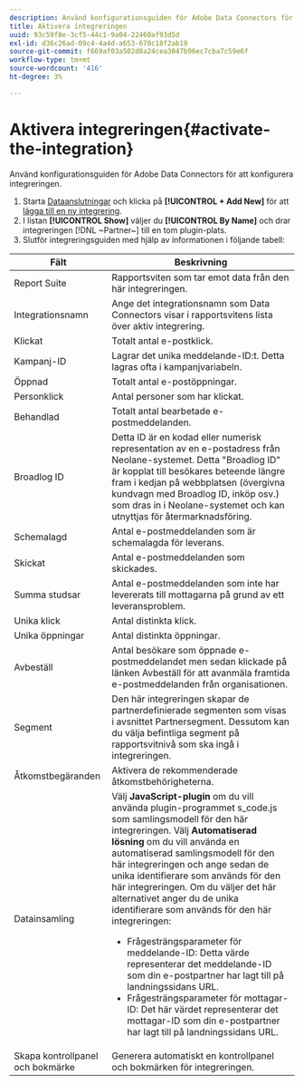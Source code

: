 ```yaml
---
description: Använd konfigurationsguiden för Adobe Data Connectors för att konfigurera integreringen.
title: Aktivera integreringen
uuid: 93c59f8e-3cf5-44c1-9a04-22460af93d5d
exl-id: d36c26ad-09c4-4a4d-a653-670c18f2ab19
source-git-commit: f669af03a502d8a24cea3047b96ec7cba7c59e6f
workflow-type: tm+mt
source-wordcount: '416'
ht-degree: 3%

---
```


# Aktivera integreringen{#activate-the-integration}

Använd konfigurationsguiden för Adobe Data Connectors för att konfigurera integreringen.

1. Starta [Dataanslutningar](https://experienceleague.adobe.com/docs/analytics/import/dataconnectors/getting-started-data-connectors.html) och klicka på **[!UICONTROL + Add New]** för att [lägga till en ny integrering](https://experienceleague.adobe.com/docs/analytics/import/dataconnectors/getting-started-data-connectors.html).
1. I listan **[!UICONTROL Show]** väljer du **[!UICONTROL By Name]** och drar integreringen [!DNL ~Partner~] till en tom plugin-plats.
1. Slutför integreringsguiden med hjälp av informationen i följande tabell:

| Fält | Beskrivning |
|--- |--- |
| Report Suite | Rapportsviten som tar emot data från den här integreringen. |
| Integrationsnamn | Ange det integrationsnamn som Data Connectors visar i rapportsvitens lista över aktiv integrering. |
| Klickat | Totalt antal e-postklick. |
| Kampanj-ID | Lagrar det unika meddelande-ID:t. Detta lagras ofta i kampanjvariabeln. |
| Öppnad | Totalt antal e-postöppningar. |
| Personklick | Antal personer som har klickat. |
| Behandlad | Totalt antal bearbetade e-postmeddelanden. |
| Broadlog ID | Detta ID är en kodad eller numerisk representation av en e-postadress från Neolane-systemet. Detta &quot;Broadlog ID&quot; är kopplat till besökares beteende längre fram i kedjan på webbplatsen (övergivna kundvagn med Broadlog ID, inköp osv.) som dras in i Neolane-systemet och kan utnyttjas för återmarknadsföring. |
| Schemalagd | Antal e-postmeddelanden som är schemalagda för leverans. |
| Skickat | Antal e-postmeddelanden som skickades. |
| Summa studsar | Antal e-postmeddelanden som inte har levererats till mottagarna på grund av ett leveransproblem. |
| Unika klick | Antal distinkta klick. |
| Unika öppningar | Antal distinkta öppningar. |
| Avbeställ | Antal besökare som öppnade e-postmeddelandet men sedan klickade på länken Avbeställ för att avanmäla framtida e-postmeddelanden från organisationen. |
| Segment | Den här integreringen skapar de partnerdefinierade segmenten som visas i avsnittet Partnersegment. Dessutom kan du välja befintliga segment på rapportsvitnivå som ska ingå i integreringen. |
| Åtkomstbegäranden | Aktivera de rekommenderade åtkomstbehörigheterna. |
| Datainsamling | Välj **JavaScript-plugin** om du vill använda plugin-programmet s_code.js som samlingsmodell för den här integreringen. Välj **Automatiserad lösning** om du vill använda en automatiserad samlingsmodell för den här integreringen och ange sedan de unika identifierare som används för den här integreringen. Om du väljer det här alternativet anger du de unika identifierare som används för den här integreringen: <ul><li>Frågesträngsparameter för meddelande-ID: Detta värde representerar det meddelande-ID som din e-postpartner har lagt till på landningssidans URL.</li><li>Frågesträngsparameter för mottagar-ID: Det här värdet representerar det mottagar-ID som din e-postpartner har lagt till på landningssidans URL.</li></ul> |
| Skapa kontrollpanel och bokmärke | Generera automatiskt en kontrollpanel och bokmärken för integreringen. |
